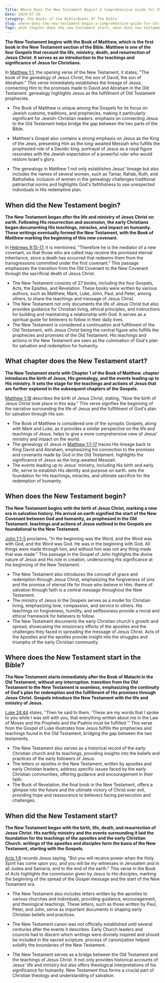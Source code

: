 ```yaml
---
Title: Where Does the New Testament Begin? A Comprehensive Guide for Christian Readers
Date: 2024-07-26
Category: the Books of the Bible/Books Of The Bible
Slug: where-does-the-new-testament-begin-a-comprehensive-guide-for-christian-readers
Tags: what chapter does the new testament start, when does new testament start, when does the new testament begin, when did the new testament begin, where does the new testament begin, when did new testament start, where does new testament start, where does the new testament start in the bible, when did the new testament start, the new testament begins with what book, the books of the bible, books of the bible
---
```

**The New Testament begins with the Book of Matthew, which is the first book in the New Testament section of the Bible. Matthew is one of the four Gospels that recount the life, ministry, death, and resurrection of Jesus Christ. It serves as an introduction to the teachings and significance of Jesus for Christians.**

In [Matthew 1:1](https://www.bibleref.com/Matthew/1/Matthew-1-1.html), the opening verse of the New Testament, it states, "The book of the genealogy of Jesus Christ, the son of David, the son of Abraham." This verse immediately establishes the lineage of Jesus, connecting Him to the promises made to David and Abraham in the Old Testament.  genealogy highlights Jesus as the fulfillment of Old Testament prophecies.

- The Book of Matthew is unique among the Gospels for its focus on Jewish customs, traditions, and prophecies, making it particularly significant for Jewish-Christian readers.  emphasis on connecting Jesus to the Old Testament helps bridge the gap between the two parts of the Bible.
 
- Matthew's Gospel also contains a strong emphasis on Jesus as the King of the Jews, presenting Him as the long-awaited Messiah who fulfills the prophesied role of a Davidic king.  portrayal of Jesus as a royal figure resonates with the Jewish expectation of a powerful ruler who would restore Israel's glory.
 
- The genealogy in Matthew 1 not only establishes Jesus' lineage but also includes the names of several women, such as Tamar, Rahab, Ruth, and Bathsheba.  inclusion of women in the genealogy challenges traditional patriarchal norms and highlights God's faithfulness to use unexpected individuals in His redemptive plan.


## When did the New Testament begin?

**The New Testament began after the life and ministry of Jesus Christ on earth. Following His resurrection and ascension, the early Christians began documenting His teachings, miracles, and impact on humanity. These writings eventually formed the New Testament, with the Book of Matthew marking the beginning of this new covenant.**

In [Hebrews 9:15-17](https://www.bibleref.com/Hebrews/9/Hebrews-9-15.html), it is mentioned, "Therefore he is the mediator of a new covenant, so that those who are called may receive the promised eternal inheritance, since a death has occurred that redeems them from the transgressions committed under the first covenant." This passage emphasizes the transition from the Old Covenant to the New Covenant through the sacrificial death of Jesus Christ.

- The New Testament consists of 27 books, including the four Gospels, Acts, the Epistles, and Revelation. These books were written by various authors, such as Matthew, Mark, Luke, John, Paul, and Peter, among others, to share the teachings and message of Jesus Christ.
- The New Testament not only documents the life of Jesus Christ but also provides guidance for Christian living, ethical principles, and instructions for building and maintaining a relationship with God. It serves as a spiritual guide for believers to follow in their daily lives.
- The New Testament is considered a continuation and fulfillment of the Old Testament, with Jesus Christ being the central figure who fulfills the prophecies and promises of the Old Testament. His teachings and actions in the New Testament are seen as the culmination of God's plan for salvation and redemption for humanity.


## What chapter does the New Testament start?

**The New Testament starts with Chapter 1 of the Book of Matthew.  chapter introduces the birth of Jesus, His genealogy, and the events leading up to His ministry. It sets the stage for the teachings and actions of Jesus that are further explored in the subsequent chapters of the Gospels.**

[Matthew 1:18](https://www.bibleref.com/Matthew/1/Matthew-1-18.html) describes the birth of Jesus Christ, stating, "Now the birth of Jesus Christ took place in this way." This verse signifies the beginning of the narrative surrounding the life of Jesus and the fulfillment of God's plan for salvation through His son.

- The Book of Matthew is considered one of the synoptic Gospels, along with Mark and Luke, as it provides a similar perspective on the life and teachings of Jesus.  helps to give a more comprehensive view of Jesus' ministry and impact on the world.
- The genealogy of Jesus in [Matthew 1:1-17](https://www.bibleref.com/Matthew/1/Matthew-1-1.html) traces His lineage back to King David and Abraham, emphasizing his connection to the promises and covenants made by God in the Old Testament.  highlights the significance of Jesus as the long-awaited Messiah.
- The events leading up to Jesus' ministry, including His birth and early life, serve to establish His identity and purpose on earth.  sets the foundation for His teachings, miracles, and ultimate sacrifice for the redemption of humanity.


## When does the New Testament begin?

**The New Testament begins with the birth of Jesus Christ, marking a new era in salvation history. His arrival on earth signified the start of the New Covenant between God and humanity, as prophesied in the Old Testament.  teachings and actions of Jesus outlined in the Gospels are foundational to the New Testament.**

[John 1:1-5](https://www.bibleref.com/John/1/John-1-1.html) proclaims, "In the beginning was the Word, and the Word was with God, and the Word was God. He was in the beginning with God. All things were made through him, and without him was not any thing made that was made." This passage in the Gospel of John highlights the divine nature of Jesus and His role in creation, underscoring His significance at the beginning of the New Testament.

- The New Testament also introduces the concept of grace and redemption through Jesus Christ, emphasizing the forgiveness of sins and the promise of eternal life for those who believe in Him.  theme of salvation through faith is a central message throughout the New Testament.
- The ministry of Jesus in the Gospels serves as a model for Christian living, emphasizing love, compassion, and service to others. His teachings on forgiveness, humility, and selflessness provide a moral and ethical framework for believers to follow.
- The New Testament documents the early Christian church's growth and spread, showcasing the missionary efforts of the apostles and the challenges they faced in spreading the message of Jesus Christ.  Acts of the Apostles and the epistles provide insight into the struggles and triumphs of the early Christian community.


## Where does the New Testament start in the Bible?

**The New Testament starts immediately after the Book of Malachi in the Old Testament, without any interruption.  transition from the Old Testament to the New Testament is seamless, emphasizing the continuity of God's plan for redemption and the fulfillment of His promises through Jesus Christ.  Gospels introduce the New Testament with the life and ministry of Jesus.**

[Luke 24:44](https://www.bibleref.com/Luke/24/Luke-24-44.html) states, "Then he said to them, 'These are my words that I spoke to you while I was still with you, that everything written about me in the Law of Moses and the Prophets and the Psalms must be fulfilled.'" This verse from the Gospel of Luke illustrates how Jesus fulfills the prophecies and teachings found in the Old Testament, bridging the gap between the two testaments.

- The New Testament also serves as a historical record of the early Christian church and its teachings, providing insights into the beliefs and practices of the early followers of Jesus.
- The letters or epistles in the New Testament, written by apostles and early Christian leaders, address specific issues faced by the early Christian communities, offering guidance and encouragement in their faith.
- The Book of Revelation, the final book in the New Testament, offers a glimpse into the future and the ultimate victory of Christ over evil, providing hope and reassurance to believers facing persecution and challenges.


## When did the New Testament start?

**The New Testament began with the birth, life, death, and resurrection of Jesus Christ. His earthly ministry and the events surrounding it laid the foundation for the teachings of the apostles and the early Christian Church.  writings of the apostles and disciples form the basis of the New Testament, starting with the Gospels.**

[Acts 1:8](https://www.bibleref.com/Acts/1/Acts-1-8.html) records Jesus saying, "But you will receive power when the Holy Spirit has come upon you, and you will be my witnesses in Jerusalem and in all Judea and Samaria, and to the end of the earth." This verse in the Book of Acts highlights the commission given by Jesus to His disciples, marking the beginning of the spread of the Gospel message and the start of the New Testament era.

- The New Testament also includes letters written by the apostles to various churches and individuals, providing guidance, encouragement, and theological teachings. These letters, such as those written by Paul, Peter, and John, serve as important documents in shaping early Christian beliefs and practices.
 
- The New Testament canon was not officially established until several centuries after the events it describes. Early Church leaders and councils had to discern which writings were divinely inspired and should be included in the sacred scripture.  process of canonization helped solidify the boundaries of the New Testament.
 
- The New Testament serves as a bridge between the Old Testament and the teachings of Jesus Christ. It not only provides historical accounts of Jesus' life and ministry but also offers theological interpretations of his significance for humanity.  New Testament thus forms a crucial part of Christian theology and understanding of salvation.
